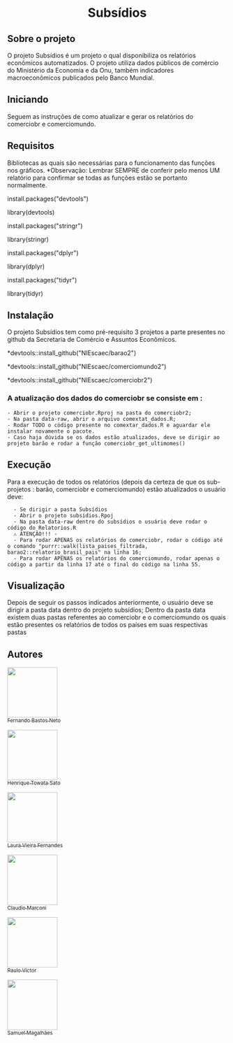 <h1 align="center"> Subsídios </h1>

<!-- Sobre o projeto -->
## Sobre o projeto 
  O projeto Subsídios é um projeto o qual disponibiliza os relatórios econômicos automatizados. O projeto utiliza dados públicos de comércio do Ministério da Economia e da Onu, também indicadores macroeconômicos publicados pelo Banco Mundial. 
  
## Iniciando 
  Seguem as instruções de como atualizar e gerar os relatórios do comerciobr e comerciomundo. 

## Requisitos 
   Bibliotecas as quais são necessárias para o funcionamento das funções nos gráficos.
   *Observação: Lembrar SEMPRE de conferir pelo menos UM relatório para confirmar se todas as funções estão se portanto normalmente.
   
   install.packages("devtools")
   
   library(devtools)
   
   install.packages("stringr")
   
   library(stringr)
   
   install.packages("dplyr")
   
   library(dplyr)

   install.packages("tidyr")
   
   library(tidyr)
  
## Instalação 
   O projeto Subsídios tem como pré-requisito 3 projetos a parte presentes no github da Secretaria de Comércio e Assuntos Econômicos.
   
  *devtools::install_github("NIEscaec/barao2")
  
  *devtools::install_github("NIEscaec/comerciomundo2")
  
  *devtools::install_github("NIEscaec/comerciobr2")
  
   ### A atualização dos dados do comerciobr se consiste em :
    - Abrir o projeto comerciobr.Rproj na pasta do comerciobr2;
    - Na pasta data-raw, abrir o arquivo comextat_dados.R;
    - Rodar TODO o código presente no comextar_dados.R e aguardar ele instalar novamente o pacote. 
    - Caso haja dúvida se os dados estão atualizados, deve se dirigir ao projeto barão e rodar a função comerciobr_get_ultimomes()
  
<!-- Execução -->

## Execução
   Para a execução de todos os relatórios (depois da certeza de que os sub-projetos : barão, comerciobr e comerciomundo) estão atualizados o usuário deve:
   
      - Se dirigir a pasta Subsídios
      - Abrir o projeto subsidios.Rpoj 
      - Na pasta data-raw dentro do subsídios o usuário deve rodar o código do Relatorios.R 
      ⚠️ ATENÇÃO!!! - 
      - Para rodar APENAS os relatórios do comerciobr, rodar o código até o comando "purrr::walk(lista_paises_filtrada, barao2::relatorio_brasil_pais" na linha 16;
      - Para rodar APENAS os relatórios do comerciomundo, rodar apenas o código a partir da linha 17 até o final do código na linha 55.

 ## Visualização 
   Depois de seguir os passos indicados anteriormente, o usuário deve se dirigir a pasta data dentro do projeto subsídios;
   Dentro da pasta data existem duas pastas referentes ao comerciobr e o comerciomundo os quais estão presentes os relatórios de todos os países em suas respectivas pastas 
  
 ## Autores


 [<img src="https://avatars.githubusercontent.com/u/6611471?v=4" width=115><br><sub>Fernando Bastos Neto</sub>](https://github.com/fernandobastosneto)

[<img src="https://avatars.githubusercontent.com/u/87661331?v=4" width=115><br><sub>Henrique Towata Sato</sub>](https://github.com/HenriqueSato) 

  [<img src="https://avatars.githubusercontent.com/u/74457377?v=4" width=115><br><sub>Laura Vieira Fernandes</sub>](https://github.com/l2v6f) 

   [<img src="https://avatars.githubusercontent.com/u/67400736?v=4" width=115><br><sub>Claudio Marconi</sub>](https://github.com/cmarconijr)

  [<img src="https://avatars.githubusercontent.com/u/100308067?v=4" width=115><br><sub>Paulo Victor</sub>](https://github.com/costapaulovictor) 

   [<img src="https://avatars.githubusercontent.com/u/99746076?v=4" width=115><br><sub>Samuel Magalhães </sub>](https://github.com/samuelitamaraty) 


  

